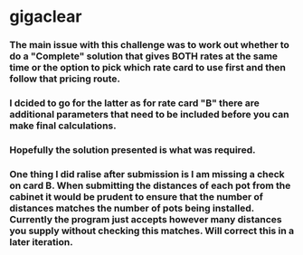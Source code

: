 # gigaclear

### The main issue with this challenge was to work out whether to do a "Complete" solution that gives BOTH rates at the same time or the option to pick which rate card to use first and then follow that pricing route.

### I dcided to go for the latter as for rate card "B" there are additional parameters that need to be included before you can make final calculations. 

### Hopefully the solution presented is what was required. 

### One thing I did ralise after submission is I am missing a check on card B. When submitting the distances of each pot from the cabinet it would be prudent to ensure that the number of distances matches the number of pots being installed. Currently the program just accepts however many distances you supply without checking this matches. Will correct this in a later iteration.
